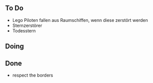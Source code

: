 ## To Do

- Lego Piloten fallen aus Raumschiffen, wenn diese zerstört werden
- Sternzerstörer
- Todesstern

## Doing


## Done

- respect the borders
